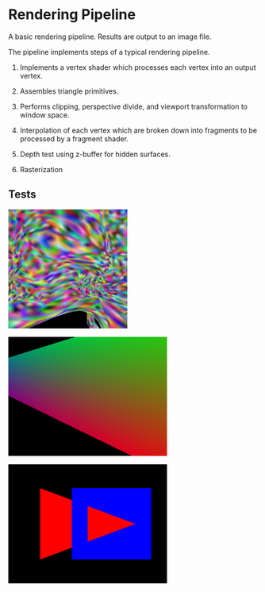 # Rendering Pipeline

A basic rendering pipeline. Results are output to an image file.

The pipeline implements steps of a typical rendering pipeline.

1. Implements a vertex shader which processes each vertex into an output vertex.

2. Assembles triangle primitives.

3. Performs clipping, perspective divide, and viewport transformation to window space.

4. Interpolation of each vertex which are broken down into fragments to be processed by a fragment shader.

5. Depth test using z-buffer for hidden surfaces.

6. Rasterization 

## Tests
![Image](stress_test.png?raw=true)

![Image](perspective_correct_interpolation.png?raw=true)

![Image](z-buffering.png?raw=true)
